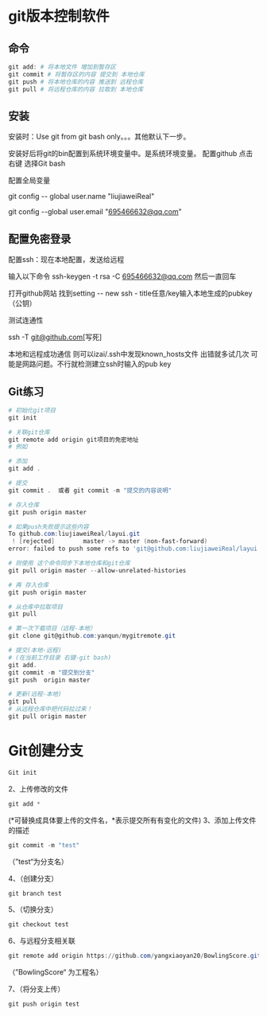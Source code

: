 # git版本控制软件

## 命令

```powershell
git add: # 将本地文件 增加到暂存区
git commit # 将暂存区的内容 提交到 本地仓库
git push # 将本地仓库的内容 推送到 远程仓库
git pull # 将远程仓库的内容 拉取到 本地仓库
```

## 安装

安装时：Use git from git bash only。。。其他默认下一步。

安装好后将git的bin配置到系统环境变量中。是系统环境变量。
配置github
    点击右键 选择Git bash

配置全局变量

git config -- global user.name "liujiaweiReal"

git config --global user.email "695466632@qq.com"

## 配置免密登录

配置ssh：现在本地配置，发送给远程

输入以下命令
ssh-keygen -t rsa -C 695466632@qq.com
然后一直回车

打开github网站 找到setting -- new ssh - title任意/key输入本地生成的pubkey（公钥）

测试连通性

ssh -T git@github.com[写死]

本地和远程成功通信 则可以izai/.ssh中发现known_hosts文件
出错就多试几次 可能是网路问题。不行就检测建立ssh时输入的pub key

## Git练习

```powershell
# 初始化git项目
git init

# 关联git仓库
git remote add origin git项目的免密地址
# 例如

# 添加
git add .

# 提交
git commit .  或者 git commit -m "提交的内容说明"

# 存入仓库
git push origin master

# 如果push失败提示这些内容
To github.com:liujiaweiReal/layui.git
 ! [rejected]        master -> master (non-fast-forward)
error: failed to push some refs to 'git@github.com:liujiaweiReal/layui.git'

# 则使用 这个命令同步下本地仓库和git仓库
git pull origin master --allow-unrelated-histories

# 再 存入仓库
git push origin master

# 从仓库中拉取项目
git pull
```

```powershell
# 第一次下载项目（远程-本地）
git clone git@github.com:yanqun/mygitremote.git

# 提交(本地-远程)
# (在当前工作目录 右键-git bash)
git add.
git commit -m "提交到分支"
git push  origin master

# 更新(远程-本地)
git pull
# 从远程仓库中把代码拉过来！
git pull origin master
```

# Git创建分支

```powershell
Git init
```

2、上传修改的文件

```powershell
git add *
```

(*可替换成具体要上传的文件名，*表示提交所有有变化的文件) 3、添加上传文件的描述

```powershell
git commit -m "test" 
```

 （”test“为分支名）

4、（创建分支）

```powershell
git branch test
```

5、（切换分支）

```powershell
git checkout test
```

6、与远程分支相关联

```powershell
git remote add origin https://github.com/yangxiaoyan20/BowlingScore.git
```

  （”BowlingScore“ 为工程名）

7、（将分支上传）

```powershell
git push origin test
```